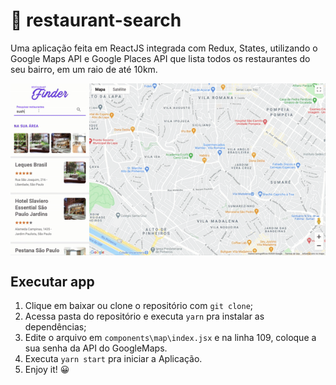 # 🍱 restaurant-search
Uma aplicação feita em ReactJS integrada com Redux, States, utilizando o Google Maps API e Google Places API que lista todos os restaurantes do seu bairro, em um raio de até 10km.

<p align="middle">
<img style="text-align: center;margin: 0 auto;display: block;" src="https://raw.githubusercontent.com/taylosstls/restaurant-search/master/public/finder.gif" width="600" alt="Restaurant Finder">
</p>

## Executar app

1. Clique em baixar ou clone o repositório com `git clone`;
2. Acessa pasta do repositório e executa `yarn` pra instalar as dependências;
3. Edite o arquivo em `components\map\index.jsx` e na linha 109, coloque a sua senha da API do GoogleMaps.
4. Executa `yarn start` pra iniciar a Aplicação.
5. Enjoy it! 😀
